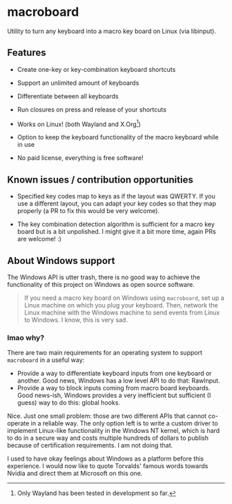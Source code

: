 # macroboard

Utility to turn any keyboard into a macro key board on Linux (via libinput).

## Features

- Create one-key or key-combination keyboard shortcuts  

- Support an unlimited amount of keyboards  

- Differentiate between all keyboards  

- Run closures on press and release of your shortcuts  

- Works on Linux! (both Wayland and X.Org[^1])  

- Option to keep the keyboard functionality of the macro keyboard while in use  

- No paid license, everything is free software!  

[^1]: Only Wayland has been tested in development so far.

## Known issues / contribution opportunities

- Specified key codes map to keys as if the layout was QWERTY. If you use a different layout, you can adapt your key codes so that they map properly (a PR to fix this would be very welcome).

- The key combination detection algorithm is sufficient for a macro key board but is a bit unpolished. I might give it a bit more time, again PRs are welcome! :)

## About Windows support

The Windows API is utter trash, there is no good way to achieve the functionality of this project on Windows as open source software.

> If you need a macro key board on Windows using `macroboard`, set up a Linux machine on which you plug your keyboard. Then, network the Linux machine with the Windows machine to send events from Linux to Windows. I know, this is very sad.

### lmao why?

There are two main requirements for an operating system to support `macroboard` in a useful way:

- Provide a way to differentiate keyboard inputs from one keyboard or another. Good news, Windows has a low level API to do that: RawInput.
- Provide a way to block inputs coming from macro board keyboards. Good news-ish, Windows provides a very inefficient but sufficient (I guess) way to do this: global hooks.

Nice. Just one small problem: those are two different APIs that cannot co-operate in a reliable way. The only option left is to write a custom driver to implement Linux-like functionality in the Windows NT kernel, which is hard to do in a secure way and costs multiple hundreds of dollars to publish because of certification requirements. I am not doing that.

I used to have okay feelings about Windows as a platform before this experience. I would now like to quote Torvalds' famous words towards Nvidia and direct them at Microsoft on this one.
